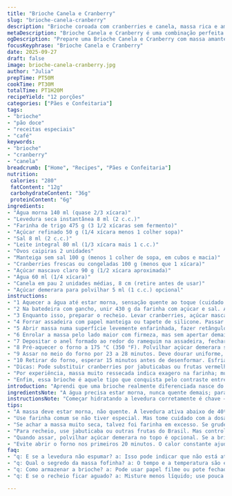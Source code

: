 ```yaml
---
title: "Brioche Canela e Cranberry"
slug: "brioche-canela-cranberry"
description: "Brioche coroada com cranberries e canela, massa rica e amanteigada, fermentada lentamente no frio para desenvolver sabor. Recheio ácido cozido com canela em pau, criando uma mistura doce e levemente picante. Técnicas misturam mestre fermentador e doceira prática; amassar com gancho, sovar manualmente ajustes de textura. Atenção ao ponto da massa, recomendando observação visual e tátil. Cortes e montagem para formato em anel, assando até a cor dourada com aroma que preenche a cozinha. Receita vegetariana sem oleaginosas, leite e ovos equilibram riqueza e estrutura."
metaDescription: "Brioche Canela e Cranberry é uma combinação perfeita de textura macia e sabor intenso com cranberries e canela, ideal para acompanhamento de café."
ogDescription: "Prepare uma Brioche Canela e Cranberry com massa amanteigada; o sabor doce e ácido é irresistível e vai surpreender todos à mesa."
focusKeyphrase: "Brioche Canela e Cranberry"
date: 2025-09-27
draft: false
image: brioche-canela-cranberry.jpg
author: "Julia"
prepTime: PT50M
cookTime: PT30M
totalTime: PT1H20M
recipeYield: "12 porções"
categories: ["Pães e Confeitaria"]
tags:
- "brioche"
- "pão doce"
- "receitas especiais"
- "café"
keywords:
- "brioche"
- "cranberry"
- "canela"
breadcrumb: ["Home", "Recipes", "Pães e Confeitaria"]
nutrition: 
 calories: "280"
 fatContent: "12g"
 carbohydrateContent: "36g"
 proteinContent: "6g"
ingredients:
- "Água morna 140 ml (quase 2/3 xícara)"
- "Levedura seca instantânea 8 ml (2 c.c.)"
- "Farinha de trigo 475 g (3 1/2 xícaras sem fermento)"
- "Açúcar refinado 50 g (1/4 xícara menos 1 colher sopa)"
- "Sal 8 ml (2 c.c.)"
- "Leite integral 80 ml (1/3 xícara mais 1 c.c.)"
- "Ovos caipiras 2 unidades"
- "Manteiga sem sal 100 g (menos 1 colher de sopa, em cubos e macia)"
- "Cranberries frescas ou congeladas 100 g (menos que 1 xícara)"
- "Açúcar mascavo claro 90 g (1/2 xícara aproximada)"
- "Água 60 ml (1/4 xícara)"
- "Canela em pau 2 unidades médias, 8 cm (retire antes de usar)"
- "Açúcar demerara para polvilhar 5 ml (1 c.c.) opcional"
instructions:
- "1 Aquecer a água até estar morna, sensação quente ao toque (cuidado para não passar dos 40ºC, a levedura morre). Misturar a levedura, mexer bem e deixar descansar por 7 minutos até espumar. Se nada espumar, levedura morta; trocar."
- "2 Na batedeira com gancho, unir 430 g da farinha com açúcar e sal. Adicionar mistura de levedura, leite e ovos. Misturar 6 minutos, até formar textura pegajosa. Incorporar a manteiga aos poucos, sem apressar, até a massa ficar elástica. Se precisar, juntar o resto da farinha para evitar que grude demais, mas sem endurecer. Sovar pouco, selar em tigela untada, cobrir com plástico-filme. Refrigerar de 7 a 9 horas. Fermentação lenta define sabor intenso, não pule."
- "3 Enquanto isso, preparar o recheio. Levar cranberries, açúcar mascavo, água e paus de canela ao fogo médio-baixo. Cozinhar mexendo ocasionalmente, até que o líquido reduza e vire calda espessa, cerca de 9 a 12 minutos. Atenção: calda muito grossa endurece ao esfriar, diluir com água se passar do ponto. Tirar canela, esmagar metade das frutas com garfo para liberar sucos, reservar em temperatura ambiente. Frio derruba nata e altera resultado."
- "4 Forrar assadeira com papel manteiga ou tapete de silicone. Passar manteiga no lado de fora de um ramequim de 10 cm. Virar o ramequim no centro da assadeira – será o molde do anel."
- "5 Abrir massa numa superfície levemente enfarinhada, fazer retângulo de 52x32 cm (dois dedos a mais para facilitar manobra). Espalhar o recheio quente sobre a massa uniformemente, deixar metade esmagada apoiando na superfície. Cuidado para não encharcar muito a massa."
- "6 Enrolar a massa pelo lado maior com firmeza, mas sem apertar demais, formando um cilindro. Cortar o rolo no sentido do comprimento, deixando uns 2 cm intactos em uma ponta para segurar. Trançar as duas metades entrelaçadas, com o recheio virado para cima para exposição da cor e sabor."
- "7 Depositar o anel formado ao redor do ramequim na assadeira, fechar as pontas e dobrar o acabamento para ficar por baixo, esconder embaixo da 'corona'. Cobrir com pano úmido e deixar em ambiente levemente aquecido, sem correntes de ar, até dobrar de volume – deve demorar uns 40 a 50 minutos. Se assar direto, massa fica densa."
- "8 Pré-aquecer o forno a 175 °C (350 °F). Polvilhar açúcar demerara se quiser textura crocante por cima, não essencial."
- "9 Assar no meio do forno por 23 a 28 minutos. Deve dourar uniforme, soltar aroma de manteiga e canela. Borda firme, centro macio ao toque. Se escurecer rápido, cobrir com alumínio papel para não queimar."
- "10 Retirar do forno, esperar 15 minutos antes de desenformar. Esfriar em grade para não ficar úmido embaixo. Servir morno para melhor degustação das camadas de sabor e aroma."
- "Dicas: Pode substituir cranberries por jabuticabas ou frutas vermelhas brasileiras para toque tropical. Manteiga clarificada funciona pra quem prefere menos umidade na massa. Se falhar fermentação, testar temperatura do líquido ou usar fermento fresco. No lugar da canela, experimenta cravo-da-índia para aroma diferente. O segredo é respeitar fermentação e não abrir o forno nos primeiros 20 minutos."
- "Por experiência, massa muito ressecada indica exagero na farinha; muito grudenta, farinha insuficiente ou manteiga quente demais. Na dúvida, toque de farinha termina na bancada, não na tigela."
- "Enfim, essa brioche é aquele tipo que conquista pelo contraste entre o ácido do recheio e o doce amanteigado da massa, garantindo textura macia e visual impressionante. Serve com café coado na hora, ou chá mate gelado. Boa sorte, não desiste."
introduction: "Aprendi que uma brioche realmente diferenciada nasce do equilíbrio entre tempo e ingrediente. Manter a fermentação lenta no frio faz toda a diferença, realça o sabor e dá aquela textura macia que não desgruda dos dedos. Essa brioche em forma de coroa traz a acidez fresca do cranberry equilibrada pela canela perfumada; uma releitura que adoramos na cozinha. Substituir alguns ingredientes e ajustar os tempos resultou numa receita mais adaptada aos ingredientes brasileiros e ao meu paladar, sem ter medo de errar e aprender com cada fornada. A mistura da massa amanteigada com o recheio engana quem espera um pão doce comum: textura, aroma e sabor são protagonistas, e o ritual de preparar é quase tão bom quanto o resultado, principalmente com café fresquinho ao lado."
ingredientsNote: "A água precisa estar morna, nunca quente demais; para quem não tem farinha especial, a comum dá conta com atenção na dosagem, evitando exageros para manter a leveza. No lugar dos cranberries, várias frutas vermelhas brasileiras funcionam, principalmente jabuticabas e até pitangas, só cuidado com a quantidade de água para o recheio não ficar aguado. Manteiga de qualidade, sem sal, é essencial para sabor e textura. Açúcar mascavo dá um toque rústico no recheio, mas açúcar comum pode substituir; sacarose branca ou demerara para polvilhar traz cor e textura que seduz. Levedura fresca? Pode ser, mas ajuste as quantidades para não ter fermentação excessiva. O sal, modere para não abafar a doçura. Cada ingrediente deve se destacar e contribuir, sem mascarar os outros."
instructionsNote: "Começar hidratando a levedura corretamente é chave – se não formar espuma, a massa não cresce. Misturar na batedeira evita esforço e desenvolve glúten na medida certa, só cuidado para não exagerar na farinha depois do começo. Fermentação no frio faz sabor, não furar ou abrir a massa antes do tempo evita massa dura. Na etapa do recheio, cozinhar até notar calda brilhante e encorpada; calor alto queima os frutos, e calda fina escapa junto com suco das frutas. Rolagem da massa não pode ser apertada demais para evitar pão duro, mas também não muito frouxa para não desmontar. Fazer o corte com faca afiada ou cortador de pizza. Ao entrelaçar, ajeitar e fechar bem para não abrir no forno. No forno, cor e cheiro indicam. Mostrar paciência, nem sempre o tempo é exato, os sinais são sempre mais confiáveis."
tips:
- "A massa deve estar morna, não quente. A levedura ativa abaixo de 40ºC. Muito quente mata. Atenção com a fermentação lenta. Sabor se revela com tempo."
- "Use farinha comum se não tiver especial. Mas tome cuidado com a dosagem. Farinha demais pesa a massa. O que queremos é leveza. E não deixe a massa grudenta."
- "Se achar a massa muito seca, talvez foi farinha em excesso. Se grudenta, farinha insuficiente ou manteiga quente demais. Toques de farinha na bancada podem ajudar."
- "Para recheio, use jabuticaba ou outras frutas do Brasil. Mas controle a água. Fruta demais pode molhar. Recheio deve ser firme, não aguado; calda tem que brilhar e ser espessa."
- "Quando assar, polvilhar açúcar demerara no topo é opcional. Se a brioche começar a escurecer, cubra com papel alumínio rapidamente para não queimar."
- "Evite abrir o forno nos primeiros 20 minutos. O calor constante ajuda na forma. Deseja um centro macio? Sinal veja se doura por fora, aroma de canela sai pelo ar."
faq:
- "q: E se a levedura não espumar? a: Isso pode indicar que não está ativa. Troque a levedura. Pode ter usado água quente ou levedura velha."
- "q: Qual o segredo da massa fofinha? a: O tempo e a temperatura são essenciais. Fermentação lenta permite sabores se desenvolverem. Respeite o descanso."
- "q: Como armazenar a brioche? a: Pode usar papel filme ou pote fechado. Assim, mantém frescor. Se secar, se tiver, pode umedecer ligeiramente ao aquecer."
- "q: E se o recheio ficar aguado? a: Misture menos líquido; use pouca água. Pode cozinhar mais para engrossar, mas não deixe queimar os frutos. Siga o olhar, veja a calda."

---
```

